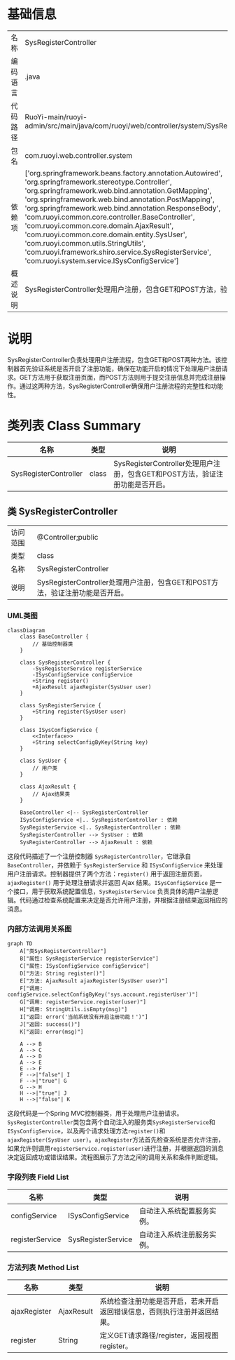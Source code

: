 # 基础信息

|      |      |
|------|------|
| 名称 | SysRegisterController |
| 编码语言 | .java |
| 代码路径 | RuoYi-main/ruoyi-admin/src/main/java/com/ruoyi/web/controller/system/SysRegisterController.java |
| 包名 | com.ruoyi.web.controller.system |
| 依赖项 | ['org.springframework.beans.factory.annotation.Autowired', 'org.springframework.stereotype.Controller', 'org.springframework.web.bind.annotation.GetMapping', 'org.springframework.web.bind.annotation.PostMapping', 'org.springframework.web.bind.annotation.ResponseBody', 'com.ruoyi.common.core.controller.BaseController', 'com.ruoyi.common.core.domain.AjaxResult', 'com.ruoyi.common.core.domain.entity.SysUser', 'com.ruoyi.common.utils.StringUtils', 'com.ruoyi.framework.shiro.service.SysRegisterService', 'com.ruoyi.system.service.ISysConfigService'] |
| 概述说明 | SysRegisterController处理用户注册，包含GET和POST方法，验证注册功能状态。 |

# 说明

SysRegisterController负责处理用户注册流程，包含GET和POST两种方法。该控制器首先验证系统是否开启了注册功能，确保在功能开启的情况下处理用户注册请求。GET方法用于获取注册页面，而POST方法则用于提交注册信息并完成注册操作。通过这两种方法，SysRegisterController确保用户注册流程的完整性和功能性。

# 类列表 Class Summary

| 名称   | 类型  | 说明 |
|-------|------|-------------|
| SysRegisterController | class | SysRegisterController处理用户注册，包含GET和POST方法，验证注册功能是否开启。 |



## 类 SysRegisterController

|      |      |
|------|------|
| 访问范围 | @Controller;public |
| 类型 | class |
| 名称 | SysRegisterController |
| 说明 | SysRegisterController处理用户注册，包含GET和POST方法，验证注册功能是否开启。 |


### UML类图

```mermaid
classDiagram
    class BaseController {
        // 基础控制器类
    }

    class SysRegisterController {
        -SysRegisterService registerService
        -ISysConfigService configService
        +String register()
        +AjaxResult ajaxRegister(SysUser user)
    }

    class SysRegisterService {
        +String register(SysUser user)
    }

    class ISysConfigService {
        <<Interface>>
        +String selectConfigByKey(String key)
    }

    class SysUser {
        // 用户类
    }

    class AjaxResult {
        // Ajax结果类
    }

    BaseController <|-- SysRegisterController
    ISysConfigService <|.. SysRegisterController : 依赖
    SysRegisterService <|.. SysRegisterController : 依赖
    SysRegisterController --> SysUser : 依赖
    SysRegisterController --> AjaxResult : 依赖
```

这段代码描述了一个注册控制器 `SysRegisterController`，它继承自 `BaseController`，并依赖于 `SysRegisterService` 和 `ISysConfigService` 来处理用户注册请求。控制器提供了两个方法：`register()` 用于返回注册页面，`ajaxRegister()` 用于处理注册请求并返回 Ajax 结果。`ISysConfigService` 是一个接口，用于获取系统配置信息，`SysRegisterService` 负责具体的用户注册逻辑。代码通过检查系统配置来决定是否允许用户注册，并根据注册结果返回相应的消息。


### 内部方法调用关系图

```mermaid
graph TD
    A["类SysRegisterController"]
    B["属性: SysRegisterService registerService"]
    C["属性: ISysConfigService configService"]
    D["方法: String register()"]
    E["方法: AjaxResult ajaxRegister(SysUser user)"]
    F["调用: configService.selectConfigByKey('sys.account.registerUser')"]
    G["调用: registerService.register(user)"]
    H["调用: StringUtils.isEmpty(msg)"]
    I["返回: error('当前系统没有开启注册功能！')"]
    J["返回: success()"]
    K["返回: error(msg)"]

    A --> B
    A --> C
    A --> D
    A --> E
    E --> F
    F -->|"false"| I
    F -->|"true"| G
    G --> H
    H -->|"true"| J
    H -->|"false"| K
```

这段代码是一个Spring MVC控制器类，用于处理用户注册请求。`SysRegisterController`类包含两个自动注入的服务类`SysRegisterService`和`ISysConfigService`，以及两个请求处理方法`register()`和`ajaxRegister(SysUser user)`。`ajaxRegister`方法首先检查系统是否允许注册，如果允许则调用`registerService.register(user)`进行注册，并根据返回的消息决定返回成功或错误结果。流程图展示了方法之间的调用关系和条件判断逻辑。

### 字段列表 Field List

| 名称  | 类型  | 说明 |
|-------|-------|------|
| configService | ISysConfigService | 自动注入系统配置服务实例。 |
| registerService | SysRegisterService | 自动注入系统注册服务实例。 |

### 方法列表 Method List

| 名称  | 类型  | 说明 |
|-------|-------|------|
| ajaxRegister | AjaxResult | 系统检查注册功能是否开启，若未开启返回错误信息，否则执行注册并返回结果。 |
| register | String | 定义GET请求路径/register，返回视图register。 |




